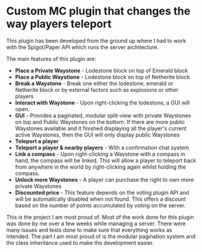 # Custom MC plugin that changes the way players teleport
This plugin has been developed from the ground up where I had to work with the Spigot/Paper API which runs the server architecture. 

The main features of this plugin are:
- **Place a Private Waystone** - Lodestone block on top of Emerald block
- **Place a Public Waystione** - Lodestone block on top of Netherite block
- **Break a Waystone** - Break one either the lodestone, emerald or Netherite block or by external factors such as explosions or other players
- **Interact with Waystone**  - Upon right-clicking the lodestone, a GUI will open.
- **GUI** - Provides a paginated, modular split-view with private Waystones on top and Public Waystones on the bottom. If there are more public Waystones available and it finished displaying all the player's current active Waystones, then the GUI will only display public Waystones
- **Teleport a player** 
- **Teleport a player & nearby players** - With a confirmation chat system
- **Link a compass** - Upon right-clicking a Waystone with a compass in hand, the compass will be linked. This will allow a player to teleport back from anywhere in the world by right-clicking again whilst holding the compass.
- **Unlock more Waystones** - A player can purchase the right to own more private Waystones
- **Discounted price** - This feature depends on the voting plugin API and will be automatically disabled when not found. This offers a discount based on the number of points accumulated by voting on the server.

This is the project I am most proud of. Most of the work done for this plugin was done by me over a few weeks while managing a server. There were many issues and tests done to make sure that everything works as intended.
The part I am most proud of is the modular pagination system and the class inheritance used to make the development easier.
